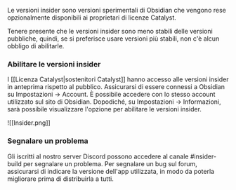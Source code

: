Le versioni insider sono versioni sperimentali di Obsidian che vengono rese opzionalmente disponibili ai proprietari di licenze Catalyst.

Tenere presente che le versioni insider sono meno stabili delle versioni pubbliche, quindi, se si preferisce usare versioni più stabili, non c'è alcun obbligo di abilitarle.

### Abilitare le versioni insider

I [[Licenza Catalyst|sostenitori Catalyst]] hanno accesso alle versioni insider in anteprima rispetto al pubblico. Assicurarsi di essere connessi a Obsidian su Impostazioni -> Account. È possibile accedere con lo stesso account utilizzato sul sito di Obsidian. Dopodiché, su Impostazioni -> Informazioni, sarà possibile visualizzare l'opzione per abilitare le versioni insider.

![[Insider.png]]

### Segnalare un problema

Gli iscritti al nostro server Discord possono accedere al canale #insider-build per segnalare un problema. Per segnalare un bug sul forum, assicurarsi di indicare la versione dell'app utilizzata, in modo da poterla migliorare prima di distribuirla a tutti.